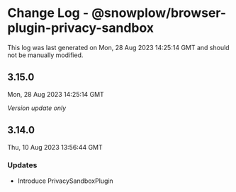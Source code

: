 # Change Log - @snowplow/browser-plugin-privacy-sandbox

This log was last generated on Mon, 28 Aug 2023 14:25:14 GMT and should not be manually modified.

## 3.15.0
Mon, 28 Aug 2023 14:25:14 GMT

_Version update only_

## 3.14.0
Thu, 10 Aug 2023 13:56:44 GMT

### Updates

- Introduce PrivacySandboxPlugin

